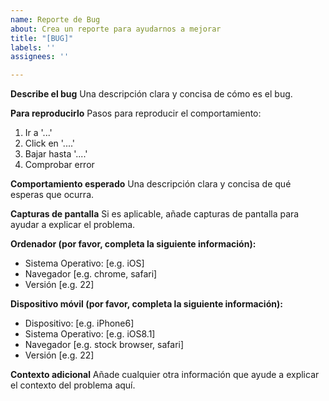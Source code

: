 ```yaml
---
name: Reporte de Bug
about: Crea un reporte para ayudarnos a mejorar
title: "[BUG]"
labels: ''
assignees: ''

---
```


**Describe el bug**
Una descripción clara y concisa de cómo es el bug.

**Para reproducirlo**
Pasos para reproducir el comportamiento:
1. Ir a '...'
2. Click en '....'
3. Bajar hasta '....'
4. Comprobar error

**Comportamiento esperado**
Una descripción clara y concisa de qué esperas que ocurra.

**Capturas de pantalla**
Si es aplicable, añade capturas de pantalla para ayudar a explicar el problema.

**Ordenador (por favor, completa la siguiente información):**
 - Sistema Operativo: [e.g. iOS]
 - Navegador [e.g. chrome, safari]
 - Versión [e.g. 22]

**Dispositivo móvil (por favor, completa la siguiente información):**
 - Dispositivo: [e.g. iPhone6]
 - Sistema Operativo: [e.g. iOS8.1]
 - Navegador [e.g. stock browser, safari]
 - Versión [e.g. 22]

**Contexto adicional**
Añade cualquier otra información que ayude a explicar el contexto del problema aquí.
